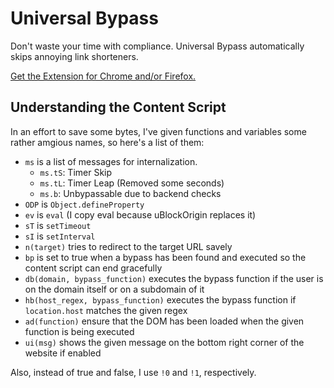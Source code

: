 # Universal Bypass

Don't waste your time with compliance. Universal Bypass automatically skips annoying link shorteners.

[Get the Extension for Chrome and/or Firefox.](https://universal-bypass.org)

## Understanding the Content Script

In an effort to save some bytes, I've given functions and variables some rather amgious names, so here's a list of them:

- `ms` is a list of messages for internalization.
	- `ms.tS`: Timer Skip
	- `ms.tL`: Timer Leap (Removed some seconds)
	- `ms.b`: Unbypassable due to backend checks
- `ODP` is `Object.defineProperty`
- `ev` is `eval` (I copy eval because uBlockOrigin replaces it)
- `sT` is `setTimeout`
- `sI` is `setInterval`
- `n(target)` tries to redirect to the target URL savely
- `bp` is set to true when a bypass has been found and executed so the content script can end gracefully
- `db(domain, bypass_function)` executes the bypass function if the user is on the domain itself or on a subdomain of it
- `hb(host_regex, bypass_function)` executes the bypass function if `location.host` matches the given regex
- `ad(function)` ensure that the DOM has been loaded when the given function is being executed
- `ui(msg)` shows the given message on the bottom right corner of the website if enabled

Also, instead of true and false, I use `!0` and `!1`, respectively.

